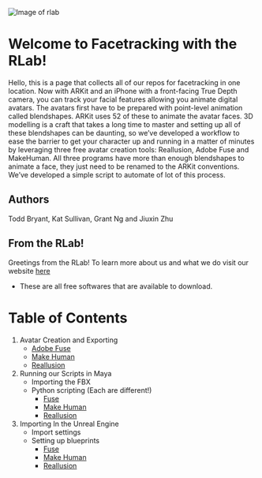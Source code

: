 ![Image of rlab](https://i.ibb.co/3zsstG6/Group-3.png)

# Welcome to Facetracking with the RLab!

Hello, this is a page that collects all of our repos for facetracking in one location. Now with ARKit and an iPhone with a front-facing True Depth camera, you can track your facial features allowing you animate digital avatars. The avatars first have to be prepared with point-level animation called blendshapes.  ARKit uses 52 of these to animate the avatar faces.  3D modelling is a craft that takes a long time to master and setting up all of these blendshapes can be daunting, so we’ve developed a workflow to ease the barrier to get your character up and running in a matter of minutes by leveraging three free avatar creation tools: Reallusion, Adobe Fuse and MakeHuman. All three programs have more than enough blendshapes to animate a face, they just need to be renamed to the ARKit conventions. We’ve developed a simple script to automate of lot of this process.

## Authors

Todd Bryant, Kat Sullivan, Grant Ng and Jiuxin Zhu

## From the RLab!
Greetings from the RLab! To learn more about us and what we do visit our website [here](https://www.rlab.nyc/)
   - These are all free softwares that are available to download.
# Table of Contents
1. Avatar Creation and Exporting
   - [Adobe Fuse](https://github.com/RLabNYC/Rlab_FaceTracking_fuse)
   - [Make Human](https://github.com/RLabNYC/Rlab_FaceTracking_mkhu)
   - [Reallusion](https://github.com/RLabNYC/Rlab_FaceTracking_reallusion)
2. Running our Scripts in Maya
   - Importing the FBX
   - Python scripting (Each are different!)
     - [Fuse](https://github.com/RLabNYC/Rlab_FaceTracking_fuse/blob/master/RUNSCRIPT.md)
     - [Make Human](https://github.com/RLabNYC/Rlab_FaceTracking_mkhu/blob/master/RUNSCRIPT.md)
     - [Reallusion](https://github.com/RLabNYC/Rlab_FaceTracking_reallusion/blob/master/RUNSCRIPT.md)
3. Importing In the Unreal Engine
   - Import settings
   - Setting up blueprints
     - [Fuse](https://github.com/RLabNYC/Rlab_FaceTracking_fuse/blob/master/IMPORTING.md)
     - [Make Human](https://github.com/RLabNYC/Rlab_FaceTracking_mkhu/blob/master/IMPORTING.md)
     - [Reallusion](https://github.com/RLabNYC/Rlab_FaceTracking_reallusion/blob/master/IMPORTING.md)
   
